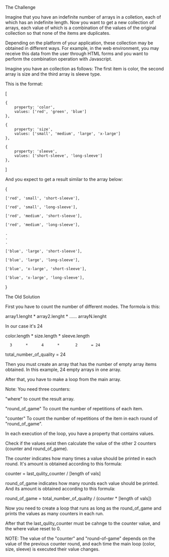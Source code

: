 The Challenge

Imagine that you have an indefinite number of arrays in a colletion, each of which has an indefinite length.
Now you want to get a new collection of arrays, each value of which is a combination of the values of the original collection so that none of the items are duplicates.

Depending on the platform of your application, these collection may be obtained in different ways.
For example, in the web environment, you may receive this data from the user through HTML forms and you want to perform the combination operation with Javascript.

Imagine you have an collection as follows:
The first item is color, the second array is size and the third array is sleeve type.

This is the format:

[
    
    {
        property: 'color',
        values: ['red', 'green', 'blue']
    },

    {
        property: 'size',
        values: ['small', 'medium', 'large', 'x-large']
    },

    {
        property: 'sleeve',
        values: ['short-sleeve', 'long-sleeve']
    },
    
]


And you expect to get a result similar to the array below:

{

    ['red', 'small', 'short-sleeve'],

    ['red', 'small', 'long-sleeve'],

    ['red', 'medium', 'short-sleeve'],

    ['red', 'medium', 'long-sleeve'],

    .
    .
    .

    ['blue', 'large', 'short-sleeve'],

    ['blue', 'large', 'long-sleeve'],

    ['blue', 'x-large', 'short-sleeve'],

    ['blue', 'x-large', 'long-sleeve'],

}


The Old Solution

First you have to count the number of different modes.
The formola is this: 

array1.lenght * array2.lenght * ...... arrayN.lenght

In our case it's 24

color.length * size.length * sleeve.length

      3      *      4      *       2      = 24

total_number_of_quality = 24

Then you must create an array that has the number of empty array items obtained. In this example, 24 empty arrays in one array.

After that, you have to make a loop from the main array.

Note: You need three counters: 

"where" to count the result array.

"round_of_game" To count the number of repetitions of each item.

"counter" To count the number of repetitions of the item in each round of "round_of_game".
   
In each execution of the loop, you have a property that contains values.

Check if the values exist then calculate the value of the other 2 counters (counter and round_of_game).

The counter indicates how many times a value should be printed in each round. It's amount is obtained according to this formula: 

counter = last_qulity_counter / [length of vals]

round_of_game indicates how many rounds each value should be printed. And its amount is obtained according to this formula:

round_of_game = total_number_of_quality / (counter * [length of vals])

Now you need to create a loop that runs as long as the round_of_game and prints the values as many counters in each run.

After that the last_qulity_counter must be cahnge to the counter value, and the where value reset to 0.

NOTE: The value of the "counter" and "round-of-game" depends on the value of the previous counter round, and each time the main loop (color, size, sleeve) is executed their value changes.







